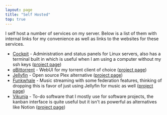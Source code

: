 ```yaml
---
layout: page 
title: "Self Hosted"
top: true
---
```


I self host a number of services on my server.
Below is a list of them with internal links for my convenience as well as links to the websites for these services.

* [Cockpit](cockpit.saianeesh.com) - Administration and status panels for Linux servers, also has a terminal built in which is useful when I am using a computer without my ssh keys ([project page](https://cockpit-project.org/))
* [qBittorrent](qbt.saianeesh.com) - WebUI for my torrent client of choice ([project page](https://www.qbittorrent.org/))
* [Jellyfin](jellyfin.saianeesh.com) - Open source Plex alternative ([project page](https://jellyfin.org/))
* [Funkwhale](funkwhale.saianeesh.com) - Music streaming with some federation features, thinking of dropping this is favor of just using Jellyfin for music as well ([project page](https://funkwhale.audio/))
* [Vikunja](vikunja.saianeesh.com) - To-do software that I mostly use for software projects, the kanban interface is quite useful but it isn't as powerful as alternatives like Notion ([project page](https://vikunja.io))
